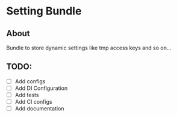 # Setting Bundle
## About
Bundle to store dynamic settings like tmp access keys and so on...
## TODO:
* [ ] Add configs
* [ ] Add DI Configuration
* [ ] Add tests
* [ ] Add CI configs
* [ ] Add documentation

